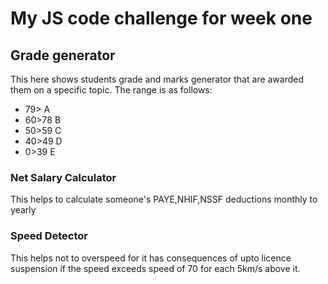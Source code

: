 # My JS code challenge for week one

## Grade generator
This here shows students grade and marks generator that are awarded them on a specific topic. The range is as follows:
- 79> A
- 60>78 B 
- 50>59 C
- 40>49 D
- 0>39 E
 ### Net Salary Calculator
 This helps to calculate someone's PAYE,NHIF,NSSF deductions monthly to yearly

### Speed Detector
This helps not to overspeed for it has consequences of upto licence suspension if the speed exceeds speed of 70 for each 5km/s above it.